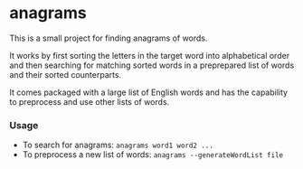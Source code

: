 # anagrams
This is a small project for finding anagrams of words.

It works by first sorting the letters in the target word into alphabetical order and then searching for matching sorted words in a preprepared list of words and their sorted counterparts.

It comes packaged with a large list of English words and has the capability to preprocess and use other lists of words.

### Usage
- To search for anagrams: `anagrams word1 word2 ...`
- To preprocess a new list of words: `anagrams --generateWordList file`
